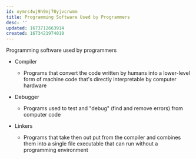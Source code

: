 ```yaml
---
id: oymrs4wj9h9mj70yjvcrwmm
title: Programming Software Used by Programmers
desc: ''
updated: 1673712663914
created: 1673421974010
---
```


Programming software used by programmers

-   Compiler

    -   Programs that convert the code written by humans into a lower-level form of machine code that\'s directly interpretable by computer hardware


-   Debugger

    -   Programs used to test and \"debug" (find and remove errors) from computer code


-   Linkers

    -   Programs that take then out put from the compiler and combines them into a single file executable that can run without a programming environment

